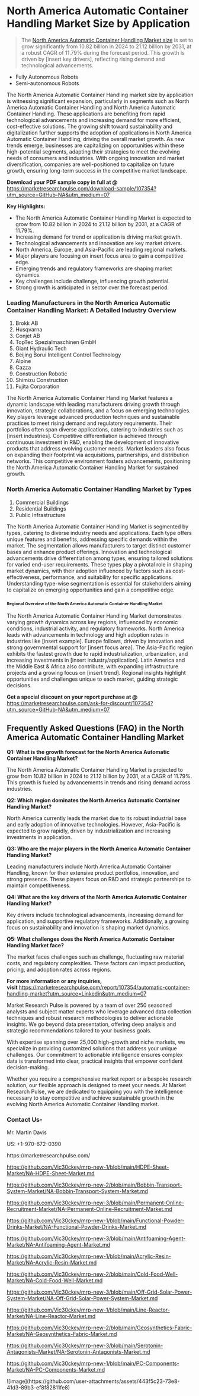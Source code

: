 <h1>North America Automatic Container Handling Market&nbsp;Size by Application</h1><blockquote><p>The <a href="https://marketresearchpulse.com/download-sample/107354?utm_source=GitHub-NA&amp;utm_medium=07">North America Automatic Container Handling Market size</a> is set to grow significantly from 10.82 billion in 2024 to 21.12 billion by 2031, at a robust CAGR of 11.79% during the forecast period. This growth is driven by [insert key drivers], reflecting rising demand and technological advancements.</p></blockquote><ul><li>Fully Autonomous Robots<li> Semi-autonomous Robots</li></ul><p>The North America Automatic Container Handling market size by application is witnessing significant expansion, particularly in segments such as North America Automatic Container Handling and North America Automatic Container Handling. These applications are benefiting from rapid technological advancements and increasing demand for more efficient, cost-effective solutions. The growing shift toward sustainability and digitalization further supports the adoption of applications in North America Automatic Container Handling, driving the overall market growth. As new trends emerge, businesses are capitalizing on opportunities within these high-potential segments, adapting their strategies to meet the evolving needs of consumers and industries. With ongoing innovation and market diversification, companies are well-positioned to capitalize on future growth, ensuring long-term success in the competitive market landscape.</p><p><strong>Download your PDF sample copy in full at @ </strong><a href="https://marketresearchpulse.com/download-sample/107354?utm_source=GitHub-NA&amp;utm_medium=07">https://marketresearchpulse.com/download-sample/107354?utm_source=GitHub-NA&amp;utm_medium=07</a></p><p><strong>Key Highlights: </strong></p><ul><li>The North America Automatic Container Handling Market is expected to grow from 10.82 billion in 2024 to 21.12 billion by 2031, at a CAGR of 11.79%.</li><li>Increasing demand for trend or application is driving market growth.</li><li>Technological advancements and innovation are key market drivers.</li><li>North America, Europe, and Asia-Pacific are leading regional markets.</li><li>Major players are focusing on insert focus area to gain a competitive edge.</li><li>Emerging trends and regulatory frameworks are shaping market dynamics.</li><li>Key challenges include challenge, influencing growth potential.</li><li>Strong growth is anticipated in sector over the forecast period.</li></ul><h3>Leading Manufacturers in the North America Automatic Container Handling Market: A Detailed Industry Overview</h3><ol><li>Brokk AB</li><li>Husqvarna</li><li>Conjet AB</li><li>TopTec Spezialmaschinen GmbH</li><li>Giant Hydraulic Tech</li><li>Beijing Borui Intelligent Control Technology</li><li>Alpine</li><li>Cazza</li><li>Construction Robotic</li><li>Shimizu Construction</li><li>Fujita Corporation</li></ol><div class="flex max-w-full flex-col flex-grow"><div class="min-h-8 text-message flex w-full flex-col items-end gap-2 whitespace-normal break-words [.text-message+&amp;]:mt-5" dir="auto" data-message-author-role="assistant" data-message-id="fd8432e4-4910-450d-b182-61b7bfb0a01f" data-message-model-slug="gpt-4o"><div class="flex w-full flex-col gap-1 empty:hidden first:pt-[3px]"><div class="markdown prose w-full break-words dark:prose-invert light"><p>The North America Automatic Container Handling Market features a dynamic landscape with leading manufacturers driving growth through innovation, strategic collaborations, and a focus on emerging technologies. Key players leverage advanced production techniques and sustainable practices to meet rising demand and regulatory requirements. Their portfolios often span diverse applications, catering to industries such as [insert industries]. Competitive differentiation is achieved through continuous investment in R&amp;D, enabling the development of innovative products that address evolving customer needs. Market leaders also focus on expanding their footprint via acquisitions, partnerships, and distribution networks. This competitive environment fosters advancements, positioning the North America Automatic Container Handling Market for sustained growth.</p></div></div></div></div><h3>North America Automatic Container Handling Market by Types</h3><ol><li>Commercial Buildings<li> Residential Buildings<li> Public Infrastructure</li></ol><div class="flex max-w-full flex-col flex-grow"><div class="min-h-8 text-message flex w-full flex-col items-end gap-2 whitespace-normal break-words [.text-message+&amp;]:mt-5" dir="auto" data-message-author-role="assistant" data-message-id="084470be-0bb7-4664-bddf-5156b4f41249" data-message-model-slug="gpt-4o-mini"><div class="flex w-full flex-col gap-1 empty:hidden first:pt-[3px]"><div class="markdown prose w-full break-words dark:prose-invert light"><p>The North America Automatic Container Handling Market is segmented by types, catering to diverse industry needs and applications. Each type offers unique features and benefits, addressing specific demands within the market. The segmentation allows manufacturers to target distinct customer bases and enhance product offerings. Innovation and technological advancements drive differentiation among types, ensuring tailored solutions for varied end-user requirements. These types play a pivotal role in shaping market dynamics, with their adoption influenced by factors such as cost-effectiveness, performance, and suitability for specific applications. Understanding type-wise segmentation is essential for stakeholders aiming to capitalize on emerging opportunities and gain a competitive edge.</p></div></div></div></div><h3><span style="font-size: 11px;">Regional Overview of the North America Automatic Container Handling Market</span></h3><div class="flex max-w-full flex-col flex-grow"><div class="min-h-8 text-message flex w-full flex-col items-end gap-2 whitespace-normal break-words [.text-message+&amp;]:mt-5" dir="auto" data-message-author-role="assistant" data-message-id="e9038762-ce64-4e30-91c9-9bd413514231" data-message-model-slug="gpt-4o-mini"><div class="flex w-full flex-col gap-1 empty:hidden first:pt-[3px]"><div class="markdown prose w-full break-words dark:prose-invert light"><p>The North America Automatic Container Handling Market demonstrates varying growth dynamics across key regions, influenced by economic conditions, industrial activity, and regulatory frameworks. North America leads with advancements in technology and high adoption rates in industries like [insert example]. Europe follows, driven by innovation and strong governmental support for [insert focus area]. The Asia-Pacific region exhibits the fastest growth due to rapid industrialization, urbanization, and increasing investments in [insert industry/application]. Latin America and the Middle East &amp; Africa also contribute, with expanding infrastructure projects and a growing focus on [insert trend]. Regional insights highlight opportunities and challenges unique to each market, guiding strategic decisions.</p></div></div></div></div><p><strong>Get a special discount on your report purchase at @ </strong><a href="https://marketresearchpulse.com/ask-for-discount/107354?utm_source=GitHub-NA&amp;utm_medium=07">https://marketresearchpulse.com/ask-for-discount/107354?utm_source=GitHub-NA&amp;utm_medium=07</a></p><h2>Frequently Asked Questions (FAQ) in the North America Automatic Container Handling Market</h2><p><strong>Q1: What is the growth forecast for the North America Automatic Container Handling Market?</strong></p><p>The North America Automatic Container Handling Market is projected to grow from 10.82 billion in 2024 to 21.12 billion by 2031, at a CAGR of 11.79%. This growth is fueled by advancements in trends and rising demand across industries.</p><p><strong>Q2: Which region dominates the North America Automatic Container Handling Market?</strong></p><p>North America currently leads the market due to its robust industrial base and early adoption of innovative technologies. However, Asia-Pacific is expected to grow rapidly, driven by industrialization and increasing investments in application.</p><p><strong>Q3: Who are the major players in the North America Automatic Container Handling Market?</strong></p><p>Leading manufacturers include North America Automatic Container Handling, known for their extensive product portfolios, innovation, and strong presence. These players focus on R&amp;D and strategic partnerships to maintain competitiveness.</p><p><strong>Q4: What are the key drivers of the North America Automatic Container Handling Market?</strong></p><p>Key drivers include technological advancements, increasing demand for application, and supportive regulatory frameworks. Additionally, a growing focus on sustainability and innovation is shaping market dynamics.</p><p><strong>Q5: What challenges does the North America Automatic Container Handling Market face?</strong></p><p>The market faces challenges such as challenge, fluctuating raw material costs, and regulatory complexities. These factors can impact production, pricing, and adoption rates across regions.</p><p><strong>For more information or any inquiries, visit&nbsp;</strong><a href="https://marketresearchpulse.com/report/107354/automatic-container-handling-market?utm_source=Linkedin&utm_medium=07">https://marketresearchpulse.com/report/107354/automatic-container-handling-market?utm_source=Linkedin&utm_medium=07</a></p><p>Market Research Pulse is powered by a team of over 250 seasoned analysts and subject matter experts who leverage advanced data collection techniques and robust research methodologies to deliver actionable insights. We go beyond data presentation, offering deep analysis and strategic recommendations tailored to your business goals.</p><p>With expertise spanning over 25,000 high-growth and niche markets, we specialize in providing customized solutions that address your unique challenges. Our commitment to actionable intelligence ensures complex data is transformed into clear, practical insights that empower confident decision-making.</p><p>Whether you require a comprehensive market report or a bespoke research solution, our flexible approach is designed to meet your needs. At Market Research Pulse, we are dedicated to equipping you with the intelligence necessary to stay competitive and achieve sustainable growth in the evolving North America Automatic Container Handling market.</p><h3><strong>Contact Us-</strong></h3><p>Mr. Martin Davis</p><p>US: +1-970-672-0390</p><p>https://marketresearchpulse.com/</p><p><a href="https://github.com/Vic30ckey/mrp-new-1/blob/main/HDPE-Sheet-Market/NA-HDPE-Sheet-Market.md">https://github.com/Vic30ckey/mrp-new-1/blob/main/HDPE-Sheet-Market/NA-HDPE-Sheet-Market.md</a></p><p><a href="https://github.com/Vic30ckey/mrp-new-2/blob/main/Bobbin-Transport-System-Market/NA-Bobbin-Transport-System-Market.md">https://github.com/Vic30ckey/mrp-new-2/blob/main/Bobbin-Transport-System-Market/NA-Bobbin-Transport-System-Market.md</a></p><p><a href="https://github.com/Vic30ckey/mrp-new-3/blob/main/Permanent-Online-Recruitment-Market/NA-Permanent-Online-Recruitment-Market.md">https://github.com/Vic30ckey/mrp-new-3/blob/main/Permanent-Online-Recruitment-Market/NA-Permanent-Online-Recruitment-Market.md</a></p><p><a href="https://github.com/Vic30ckey/mrp-new-1/blob/main/Functional-Powder-Drinks-Market/NA-Functional-Powder-Drinks-Market.md">https://github.com/Vic30ckey/mrp-new-1/blob/main/Functional-Powder-Drinks-Market/NA-Functional-Powder-Drinks-Market.md</a></p><p><a href="https://github.com/Vic30ckey/mrp-new-3/blob/main/Antifoaming-Agent-Market/NA-Antifoaming-Agent-Market.md">https://github.com/Vic30ckey/mrp-new-3/blob/main/Antifoaming-Agent-Market/NA-Antifoaming-Agent-Market.md</a></p><p><a href="https://github.com/Vic30ckey/mrp-new-1/blob/main/Acrylic-Resin-Market/NA-Acrylic-Resin-Market.md">https://github.com/Vic30ckey/mrp-new-1/blob/main/Acrylic-Resin-Market/NA-Acrylic-Resin-Market.md</a></p><p><a href="https://github.com/Vic30ckey/mrp-new-2/blob/main/Cold-Food-Well-Market/NA-Cold-Food-Well-Market.md">https://github.com/Vic30ckey/mrp-new-2/blob/main/Cold-Food-Well-Market/NA-Cold-Food-Well-Market.md</a></p><p><a href="https://github.com/Vic30ckey/mrp-new-3/blob/main/Off-Grid-Solar-Power-System-Market/NA-Off-Grid-Solar-Power-System-Market.md">https://github.com/Vic30ckey/mrp-new-3/blob/main/Off-Grid-Solar-Power-System-Market/NA-Off-Grid-Solar-Power-System-Market.md</a></p><p><a href="https://github.com/Vic30ckey/mrp-new-1/blob/main/Line-Reactor-Market/NA-Line-Reactor-Market.md">https://github.com/Vic30ckey/mrp-new-1/blob/main/Line-Reactor-Market/NA-Line-Reactor-Market.md</a></p><p><a href="https://github.com/Vic30ckey/mrp-new-2/blob/main/Geosynthetics-Fabric-Market/NA-Geosynthetics-Fabric-Market.md">https://github.com/Vic30ckey/mrp-new-2/blob/main/Geosynthetics-Fabric-Market/NA-Geosynthetics-Fabric-Market.md</a></p><p><a href="https://github.com/Vic30ckey/mrp-new-3/blob/main/Serotonin-Antagonists-Market/NA-Serotonin-Antagonists-Market.md">https://github.com/Vic30ckey/mrp-new-3/blob/main/Serotonin-Antagonists-Market/NA-Serotonin-Antagonists-Market.md</a></p><p><a href="https://github.com/Vic30ckey/mrp-new-1/blob/main/PC-Components-Market/NA-PC-Components-Market.md">https://github.com/Vic30ckey/mrp-new-1/blob/main/PC-Components-Market/NA-PC-Components-Market.md</a></p>
![image](https://github.com/user-attachments/assets/443f5c23-73e8-41d3-89b3-ef8f82811fe8)
